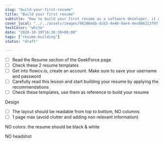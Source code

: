 ```yaml
---
slug: "build-your-first-resume"
title: "Build your first resume"
subtitle: "How to build your first resume as a software developer, it willbe very usefull to introduce yourself"
cover_local: "../../assets/images/98208ebb-dcb3-4e40-9ae4-4ec886213f97.jpeg"
textColor: "white"
date: "2020-10-19T16:36:30+00:00"
tags: ["resume-building"]
status: "draft"

---
```



- [ ] Read the  Resume section of the GeekForce page
- [ ] Check these 2 resume templates 
- [ ] Get into flowcv.io, create an account. Make sure to save your username and password
- [ ] Carefully read this lesson and start building your resume by applying the recommendations
- [ ] Check  these templates, use them as reference to build your resume

Design

- [ ] The layout should be readable from top to bottom, NO columns 
- [ ] 1 page max (avoid clutter and adding non relevant information)

NO colors: the resume should be black & white 

NO headshot 


